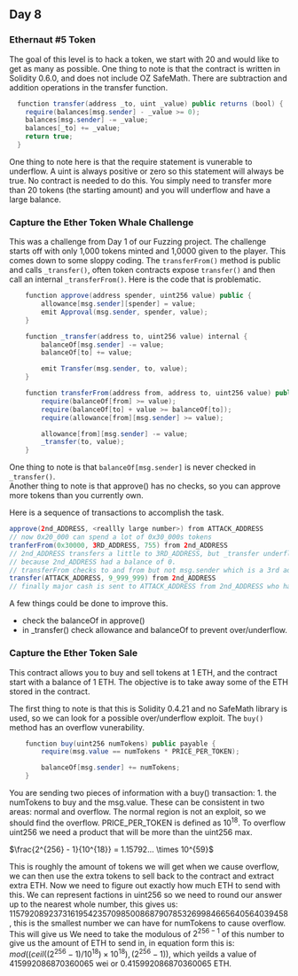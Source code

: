 
## Day 8

### Ethernaut #5 Token

The goal of this level is to hack a token, we start with 20 and would like to get as many as possible.  One thing to note is that the contract is written in Solidity 0.6.0, and does not include OZ SafeMath.  There are subtraction and addition operations in the transfer function.  

```Java
  function transfer(address _to, uint _value) public returns (bool) {
    require(balances[msg.sender] - _value >= 0);
    balances[msg.sender] -= _value;
    balances[_to] += _value;
    return true;
  }
```

One thing to note here is that the require statement is vunerable to underflow.  A uint is always positive or zero so this statement will always be true.  No contract is needed to do this.  You simply need to transfer more than 20 tokens (the starting amount) and you will underflow and have a large balance.  


### Capture the Ether Token Whale Challenge

This was a challenge from Day 1 of our Fuzzing project.  The challenge starts off with only 1,000 tokens minted and 1,0000 given to the player.  This comes down to some sloppy coding.  The ```transferFrom()``` method is public and calls ```_transfer()```, often token contracts expose ```transfer()``` and then call an internal ```_transferFrom()```.  Here is the code that is problematic.  


```Java
    function approve(address spender, uint256 value) public {
        allowance[msg.sender][spender] = value;
        emit Approval(msg.sender, spender, value);
    }

    function _transfer(address to, uint256 value) internal {
        balanceOf[msg.sender] -= value;
        balanceOf[to] += value;

        emit Transfer(msg.sender, to, value);
    }

    function transferFrom(address from, address to, uint256 value) public {
        require(balanceOf[from] >= value);
        require(balanceOf[to] + value >= balanceOf[to]);
        require(allowance[from][msg.sender] >= value);

        allowance[from][msg.sender] -= value;
        _transfer(to, value);
    }

```

One thing to note is that ```balanceOf[msg.sender]``` is never checked in ```_transfer()```.  
Another thing to note is that approve() has no checks, so you can approve more tokens than you currently own.  

Here is a sequence of transactions to accomplish the task.  
```Java
approve(2nd_ADDRESS, <reallly large number>) from ATTACK_ADDRESS
// now 0x20_000 can spend a lot of 0x30_000s tokens
tranferFrom(0x30000, 3RD_ADDRESS, 755) from 2nd_ADDRESS
// 2nd_ADDRESS transfers a little to 3RD_ADDRESS, but _transfer underflows 2nd_ADDRESS's account, 
// because 2nd_ADDRESS had a balance of 0.   
// transferFrom checks to and from but not msg.sender which is a 3rd address.  
transfer(ATTACK_ADDRESS, 9_999_999) from 2nd_ADDRESS
// finally major cash is sent to ATTACK_ADDRESS from 2nd_ADDRESS who had so much from the underflow.  
```

A few things could be done to improve this.  

- check the balanceOf in approve()
- in _transfer() check allowance and balanceOf to prevent over/underflow.  


### Capture the Ether Token Sale

This contract allows you to buy and sell tokens at 1 ETH, and the contract start with a balance of 1 ETH.  The objective is to take away some of the ETH stored in the contract.  

The first thing to note is that this is Solidity 0.4.21 and no SafeMath library is used, so we can look for a possible over/underflow exploit. The ```buy()``` method has an overflow vunerability.   

```Java
    function buy(uint256 numTokens) public payable {
        require(msg.value == numTokens * PRICE_PER_TOKEN);

        balanceOf[msg.sender] += numTokens;
    }
```

You are sending two pieces of information with a buy() transaction: 1. the numTokens to buy and the msg.value.  These can be consistent in two areas: normal and overflow.   The normal region is not an exploit, so we should find the overflow.  PRICE_PER_TOKEN is defined as $10^{18}$.  To overflow uint256 we need a product that will be more than the uint256 max.  

$\frac{2^{256} - 1}{10^{18}} = 1.15792... \times 10^{59}$

This is roughly the amount of tokens we will get when we cause overflow, we can then use the extra tokens to sell back to the contract and extract extra ETH.  Now we need to figure out exactly how much ETH to send with this.  We can represent factions in uint256 so we need to round our answer up to the nearest whole number, this gives us: 115792089237316195423570985008687907853269984665640564039458, this is the smallest number we can have for numTokens to cause overflow.  This will give us 
We need to take the modulous of $2^{256-1}$ of this number to give us the amount of ETH to send in, in equation form this is: $mod((ceil((2^{256} - 1) / 10^{18} ) \times 10^{18}) , (2^{256} -1))$, which yeilds a value of 415992086870360065 wei or 0.415992086870360065 ETH.  